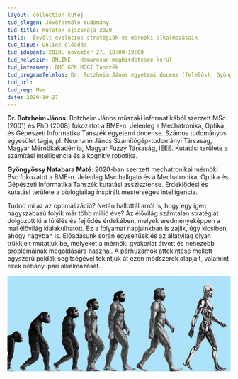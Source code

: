 ```yaml
---
layout: collection_kutej
tud_slogen: Jövőformáló tudomány
tud_title: Kutatók éjszakája 2020
title:  Bevált evolúciós stratégiák és mérnöki alkalmazásaik
tud_tipus: Online előadás
tud_idopont: 2020. november 27. 18:00-19:00
tud_helyszin: ONLINE - Hamarosan meghirdetésre kerül
tud_intezmeny: BME GPK MOGI Tanszék
tud_programfelelos: Dr. Botzheim János egyetemi docens (felelős), Gyöngyössy Natabara Máté MSc hallgató
tud_url:
tud_reg: Nem
date: 2020-10-27
---
```

<b>Dr. Botzheim János: </b>Botzheim János műszaki informatikából szerzett MSc (2001) és PhD (2008) fokozatot a BME-n. Jelenleg a Mechatronika, Optika és Gépészeti Informatika Tanszék egyetemi docense. Számos tudományos egyesület tagja, pl. Neumann János Számítógép-tudományi Társaság, Magyar Mérnökakadémia, Magyar Fuzzy Társaság, IEEE. Kutatási területe a számítási intelligencia és a kognitív robotika.

<b>Gyöngyössy Natabara Máté: </b>2020-ban szerzett mechatronikai mérnöki Bsc fokozatot a BME-n. Jelenleg Msc hallgató és a Mechatronika, Optika és Gépészeti Informatika Tanszék kutatási asszisztense. Érdeklődési és kutatási területe a biológiailag inspirált mesterséges intelligencia.

Tudod mi az az optimalizáció? Netán hallottál arról is, hogy egy igen nagyszabású folyik már több millió éve?
Az élővilág számtalan stratégiát dolgozott ki a túlélés és fejlődés érdekében, melyek eredményeképpen a mai élővilág kialakulhatott. Ez a folyamat napjainkban is zajlik, úgy kicsiben, ahogy nagyban is. Előadásunk során egysejtűek és az állatvilág olyan trükkjeit mutatjuk be, melyeket a mérnöki gyakorlat átvett és nehezebb problémáinak megoldására használ. A párhuzamok áttekintése mellett egyszerű példák segítségével tekintjük át ezen módszerek alapjait, valamint ezek néhány ipari alkalmazását.


<img src="images/evolucio.png" max-width="500" class="center"> 
